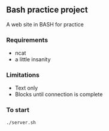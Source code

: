 ## Bash practice project
A web site in BASH for practice

### Requirements
* ncat
* a little insanity


### Limitations
* Text only
* Blocks until connection is complete

### To start
```
./server.sh
```
